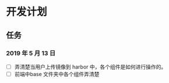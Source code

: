 # 开发计划

## 任务

### 2019 年 5 月 13 日
- [ ] 弄清楚当用户上传镜像到 harbor 中，各个组件是如何进行操作的。
- [ ] 前端中base 文件夹中各个组件弄清楚